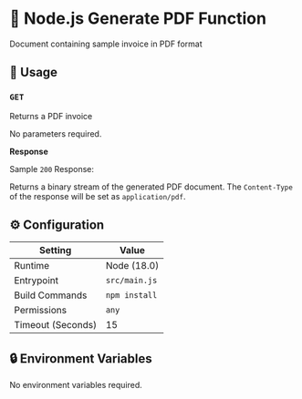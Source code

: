 # 📄 Node.js Generate PDF Function

Document containing sample invoice in PDF format

## 🧰 Usage

### `GET`

Returns a PDF invoice

No parameters required.

**Response**

Sample `200` Response:

Returns a binary stream of the generated PDF document. The `Content-Type` of the response will be set as `application/pdf`.

## ⚙️ Configuration

| Setting           | Value         |
| ----------------- | ------------- |
| Runtime           | Node (18.0)   |
| Entrypoint        | `src/main.js` |
| Build Commands    | `npm install` |
| Permissions       | `any`         |
| Timeout (Seconds) | 15            |

## 🔒 Environment Variables

No environment variables required.